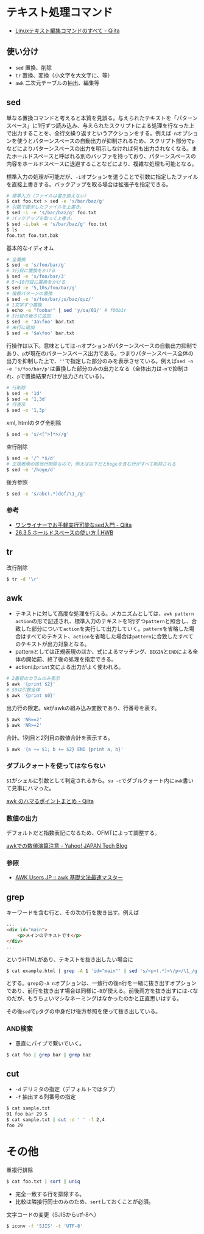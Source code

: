 テキスト処理コマンド
========

* [Linuxテキスト編集コマンドのすべて - Qiita](http://qiita.com/KENJU/items/5777322e485a30aa6269)

使い分け
----

* `sed` 置換、削除
* `tr` 置換、変換（小文字を大文字に、等）
* `awk` 二次元テーブルの抽出、編集等

sed
----

単なる置換コマンドと考えると本質を見誤る。与えられたテキストを「パターンスペース」に1行ずつ読み込み、与えられたスクリプトによる処理を行なった上で出力することを、全行文繰り返すというアクションをする。例えば`-n`オプションを使うとパターンスペースの自動出力が抑制されるため、スクリプト部分で`p`などによりパターンスペースの出力を明示しなければ何も出力されなくなる。またホールドスペースと呼ばれる別のバッファを持っており、パターンスペースの内容をホールドスペースに退避することなどにより、複雑な処理も可能となる。

標準入力の処理が可能だが、`-i`オプションを遣うことで引数に指定したファイルを直接上書きする。バックアップを取る場合は拡張子を指定できる。

```bash
# 標準入力（ファイルは書き換えない）
$ cat foo.txt > sed -e 's/bar/baz/g'
# 引数で提示したファイルを上書き。
$ sed -i -e 's/bar/baz/g' foo.txt
# バックアップを取って上書き。
$ sed -i.bak -e 's/bar/baz/g' foo.txt
$ ls
foo.txt foo.txt.bak
```

基本的なイディオム
```bash
# 全置換
$ sed -e 's/foo/bar/g'
# 3行目に置換をかける
$ sed -e 's/foo/bar/3'
# 5～10行目に置換をかける
$ sed -e '5,10s/foo/bar/g'
# 複数パターンの置換
$ sed -e 's/foo/bar/;s/baz/quz/'
# 1文字ずつ置換
$ echo -e "foobar" | sed 'y/oa/01/' # f00b1r
# 3行目の後ろに追加
$ sed -e '3a\foo' bar.txt
# 末行に追加
$ sed -e '$a\foo' bar.txt
```

行操作は以下。意味としては`-n`オプションがパターンスペースの自動出力抑制であり、`p`が現在のパターンスペース出力である。つまりパターンスペース全体の出力を抑制した上で、`''`で指定した部分のみを表示させている。例えば`sed -n -e 's/foo/bar/p'`は置換した部分のみの出力となる（全体出力は`-n`で抑制され、`p`で置換結果だけが出力されている）。

```bash
# 行削除
$ sed -e '1d'
$ sed -e '1,3d'
# 行表示
$ sed -n '1,3p'
```

xml, htmlのタグ全削除
```bash
$ sed -e 's/<[^>]*>//g'
```
空行削除
```bash
$ sed -e '/^ *$/d'
# 正規表現の該当行削除なので、例えば以下だとhogeを含む行がすべて削除される
$ sed -e '/hoge/d'
```
後方参照
```bash
$ sed -e 's/abc(.*)def/\1_/g'
```

### 参考

* [ワンライナーでお手軽実行可能なsed入門 - Qiita](http://qiita.com/muran001/items/472abcfc353d5df7b77a)
* [26.3.5 ホールドスペースの使い方 | HWB](http://hwb.ecc.u-tokyo.ac.jp/current/applications/textprocessing/sed/holdspace/)

tr
----

改行削除
```bash
$ tr -d '\r'
```

awk
----

* テキストに対して高度な処理を行える。メカニズムとしては、`awk pattern action`の形で記述され、標準入力のテキストを1行ずつ`pattern`と照合し、合致した部分について`action`を実行して出力していく。`pattern`を省略した場合はすべてのテキスト、`action`を省略した場合は`pattern`に合致したすべてのテキストが出力対象となる。
* patternとしては正規表現のほか、式によるマッチング、`BEGIN`と`END`による全体の開始前、終了後の処理を指定できる。
* actionは`print`文による出力がよく使われる。

```bash
# 2番目のカラムのみ表示
$ awk '{print $2}'
# $0は引数全体
$ awk '{print $0}'
```

出力行の限定。`NR`がawkの組み込み変数であり、行番号を表す。

```bash
$ awk 'NR==2'
$ awk 'NR>=2'
```

合計。1列目と2列目の数値合計を表示する。

```bash
$ awk '{a += $1; b += $2} END {print a, b}'
```

### ダブルクォートを使ってはならない

`$1`がシェルに引数として判定されるから。`su -c`でダブルクォート内に`awk`書いて見事にハマった。

[awk のハマるポイントまとめ - Qiita](http://qiita.com/aibou/items/159a18ca70ac87b40bad)

### 数値の出力

デフォルトだと指数表記になるため、OFMTによって調整する。

[awkでの数値演算注意 - Yahoo! JAPAN Tech Blog](http://techblog.yahoo.co.jp/web/auctions/awk/)

### 参照

* [AWK Users JP :: awk 基礎文法最速マスター](http://gauc.no-ip.org/awk-users-jp/blis.cgi/awk_fastest)

grep
----

キーワードを含む行と、その次の行を抜き出す。例えば
```html
...
<div id="main">
    <p>メインのテキストです</p>
</div>
...
```
というHTMLがあり、テキストを抜き出したい場合に
```bash
$ cat example.html | grep -A 1 'id="main"' | sed 's/<p>(.*)<\/p>/\1_/g'
```
とする。`grep`の`-A n`オプションは、一致行の後n行を一緒に抜き出すオプションであり、前行を抜き出す場合は同様に`-B`が使える。前後両方を抜き出すには`-C`なのだが、もうちょいマシなネーミングはなかったのかと正直思いはする。

その後`sed`で`p`タグの中身だけ後方参照を使って抜き出している。

### AND検索

* 愚直にパイプで繋いでいく。

```bash
$ cat foo | grep bar | grep baz
```

cut
----

* `-d` デリミタの指定（デフォルトではタブ）
* `-f` 抽出する列番号の指定

```bash
$ cat sample.txt
01 foo bar 29 S
$ cat sample.txt | cut -d ' ' -f 2,4
foo 29
```

# その他
重複行排除
```bash
$ cat foo.txt | sort | uniq
```
* 完全一致する行を排除する。
* 比較は隣接行同士のみのため、`sort`しておくことが必須。

文字コードの変更（SJISからutf-8へ）
```bash
$ iconv -f 'SJIS' -t 'UTF-8'
```
